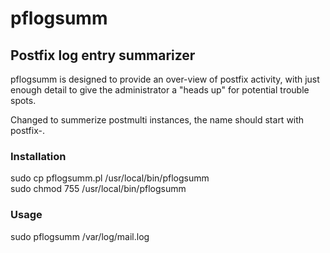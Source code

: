# pflogsumm

## Postfix log entry summarizer

pflogsumm is designed to provide an over-view of postfix activity, with just enough detail to give the administrator a "heads up" for potential trouble spots.

Changed to summerize postmulti instances, the name should start with postfix-<id>.
  
### Installation
  sudo cp pflogsumm.pl /usr/local/bin/pflogsumm  
  sudo chmod 755 /usr/local/bin/pflogsumm
  
### Usage
  sudo pflogsumm /var/log/mail.log
